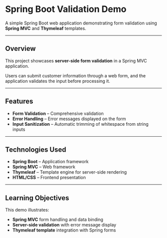 # Spring Boot Validation Demo

A simple Spring Boot web application demonstrating form validation using **Spring MVC** and **Thymeleaf** templates.

---

## Overview
This project showcases **server-side form validation** in a Spring MVC application.  

Users can submit customer information through a web form, and the application validates the input before processing it.

---

## Features
- **Form Validation** – Comprehensive validation
- **Error Handling** – Error messages displayed on the form
- **Input Sanitization** – Automatic trimming of whitespace from string inputs

---

## Technologies Used
- **Spring Boot** – Application framework
- **Spring MVC** – Web framework
- **Thymeleaf** – Template engine for server-side rendering
- **HTML/CSS** – Frontend presentation

---
## Learning Objectives
This demo illustrates:

- **Spring MVC** form handling and data binding
- **Server-side validation** with error message display
- **Thymeleaf template** integration with Spring forms
 